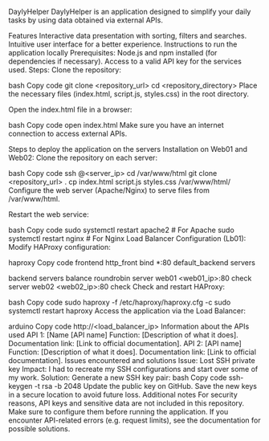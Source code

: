 DaylyHelper
DaylyHelper is an application designed to simplify your daily tasks by using data obtained via external APIs.

Features
Interactive data presentation with sorting, filters and searches.
Intuitive user interface for a better experience.
Instructions to run the application locally
Prerequisites:
Node.js and npm installed (for dependencies if necessary).
Access to a valid API key for the services used.
Steps:
Clone the repository:

bash
Copy code
git clone <repository_url>
cd <repository_directory>
Place the necessary files (index.html, script.js, styles.css) in the root directory.

Open the index.html file in a browser:

bash
Copy code
open index.html
Make sure you have an internet connection to access external APIs.

Steps to deploy the application on the servers
Installation on Web01 and Web02:
Clone the repository on each server:

bash
Copy code
ssh <user>@<server_ip>
cd /var/www/html
git clone <repository_url> .
cp index.html script.js styles.css /var/www/html/
Configure the web server (Apache/Nginx) to serve files from /var/www/html.

Restart the web service:

bash
Copy code
sudo systemctl restart apache2 # For Apache
sudo systemctl restart nginx # For Nginx
Load Balancer Configuration (Lb01):
Modify HAProxy configuration:

haproxy
Copy code
frontend http_front
bind *:80
default_backend servers

backend servers
balance roundrobin
server web01 <web01_ip>:80 check
server web02 <web02_ip>:80 check
Check and restart HAProxy:

bash
Copy code
sudo haproxy -f /etc/haproxy/haproxy.cfg -c
sudo systemctl restart haproxy
Access the application via the Load Balancer:

arduino
Copy code
http://<load_balancer_ip>
Information about the APIs used
API 1: [Name [API name]
Function: [Description of what it does].
Documentation link: [Link to official documentation].
API 2: [API name]
Function: [Description of what it does].
Documentation link: [Link to official documentation].
Issues encountered and solutions
Issue: Lost SSH private key
Impact: I had to recreate my SSH configurations and start over some of my work.
Solution:
Generate a new SSH key pair:
bash
Copy code
ssh-keygen -t rsa -b 2048
Update the public key on GitHub.
Save the new keys in a secure location to avoid future loss.
Additional notes
For security reasons, API keys and sensitive data are not included in this repository. Make sure to configure them before running the application.
If you encounter API-related errors (e.g. request limits), see the documentation for possible solutions.